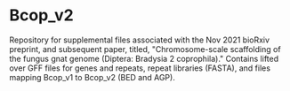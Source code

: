 # Bcop_v2
Repository for supplemental files associated with the Nov 2021 bioRxiv preprint, and subsequent paper, titled, "Chromosome-scale scaffolding of the fungus gnat genome (Diptera: Bradysia 2 coprophila)." Contains lifted over GFF files for genes and repeats, repeat libraries (FASTA), and files mapping Bcop_v1 to Bcop_v2 (BED and AGP).
